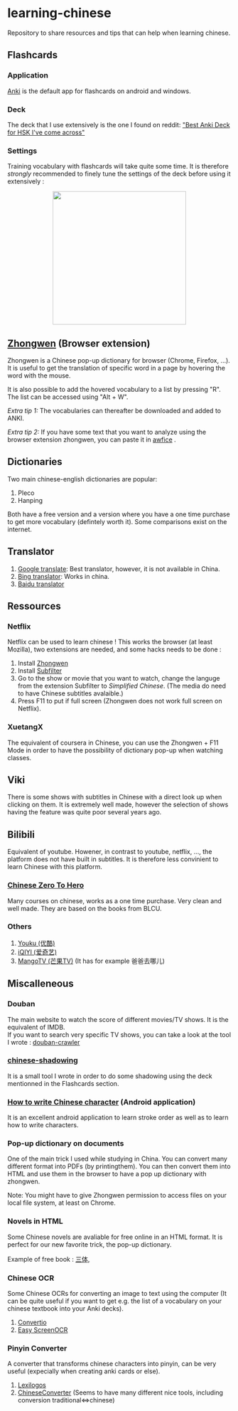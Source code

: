# learning-chinese
Repository to share resources and tips that can help when learning chinese.

## Flashcards
### Application
[Anki](https://apps.ankiweb.net/) is the default app for flashcards on android and windows.

### Deck  
The deck that I use extensively is the one I found on reddit: ["Best Anki Deck for HSK I've come across"](https://www.reddit.com/r/ChineseLanguage/comments/7mjmjc/best_anki_deck_for_hsk_ive_come_across/)

### Settings  
Training vocabulary with flashcards will take quite some time. It is therefore _strongly_ recommended to finely tune the settings of the deck before using it extensively :

<p align="center">
 <a target="_blank" href="https://youtu.be/1XaJjbCSXT0">
  <img src="https://i.ytimg.com/vi/1XaJjbCSXT0/maxresdefault.jpg" width="300"/>
 </a>
</p>


## [Zhongwen](https://github.com/cschiller/zhongwen) (Browser extension)
Zhongwen is a Chinese pop-up dictionary for browser (Chrome, Firefox, ...). It is useful to get the translation of specific word in a page by hovering the word with the mouse.

It is also possible to add the hovered vocabulary to a list by pressing "R". The list can be accessed using "Alt + W".

_Extra tip 1:_ The vocabularies can thereafter be downloaded and added to ANKI.

_Extra tip 2:_ If you have some text that you want to analyze using the browser extension zhongwen, you can paste it in [awfice](https://htmlpreview.github.io/?https://github.com/zserge/awfice/blob/main/edit.html) .



## Dictionaries
Two main chinese-english dictionaries are popular:
1. Pleco
2. Hanping

Both have a free version and a version where you have a one time purchase to get more vocabulary (defintely worth it). Some comparisons exist on the internet. 

## Translator
1. [Google translate](https://translate.google.com/?sl=zh-CN&tl=en): Best translator, however, it is not available in China.
2. [Bing translator](https://www.bing.com/translator): Works in china.
3. [Baidu translator](https://fanyi.baidu.com/#zh/en/)

## Ressources

### Netflix
Netflix can be used to learn chinese ! This works the browser (at least Mozilla), two extensions are needed, and some hacks needs to be done :
1. Install [Zhongwen](https://github.com/cschiller/zhongwen)
2. Install [Subfilter](https://github.com/met/subfilter)
3. Go to the show or movie that you want to watch, change the languge from the extension Subfilter to _Simplified Chinese_. (The media do need to have Chinese subtitles avalaible.)
4. Press F11 to put if full screen (Zhongwen does not work full screen on Netflix).

### XuetangX
The equivalent of coursera in Chinese, you can use the Zhongwen + F11 Mode in order to have the possibility of dictionary pop-up when watching classes.

## Viki
There is some shows with subtitles in Chinese with a direct look up when clicking on them. It is extremely well made, however the selection of shows having the feature was quite poor several years ago.

## Bilibili
Equivalent of youtube. Howener, in contrast to youtube, netflix, ..., the platform does not have built in subtitles. It is therefore less convinient to learn Chinese with this platform.

### [Chinese Zero To Hero](https://chinesezerotohero.teachable.com/courses) 
Many courses on chinese, works as a one time purchase. Very clean and well made. They are based on the books from BLCU.

### Others
1. [Youku (优酷)](https://www.youku.com/)
2. [iQIYI (爱奇艺)](https://www.iqiyi.com/)
3. [MangoTV (芒果TV)](https://w.mgtv.com/) (It has for example 爸爸去哪儿)

## Miscalleneous
### Douban
The main website to watch the score of different movies/TV shows. It is the equivalent of IMDB.  
If you want to search very specific TV shows, you can take a look at the tool I wrote : [douban-crawler](https://github.com/thomashirtz/douban-crawler)
### [chinese-shadowing](https://github.com/thomashirtz/chinese-shadowing)
It is a small tool I wrote in order to do some shadowing using the deck mentionned in the Flashcards section. 

### [How to write Chinese character](https://play.google.com/store/apps/details?id=com.ansami.hkchinesechar&hl=en_US&gl=US) (Android application)

It is an excellent android application to learn stroke order as well as to learn how to write characters.

### Pop-up dictionary on documents 
One of the main trick I used while studying in China. You can convert many different format into PDFs (by printingthem). You can then convert them into HTML and use them in the browser to have a pop up dictionary with zhongwen.

Note: You might have to give Zhongwen permission to access files on your local file system, at least on Chrome.

### Novels in HTML
Some Chinese novels are avaliable for free online in an HTML format. It is perfect for our new favorite trick, the pop-up dictionary.

Example of free book : [三体](https://www.shizongzui.cc/santi/),

### Chinese OCR
Some Chinese OCRs for converting an image to text using the computer (It can be quite useful if you want to get e.g. the list of a vocabulary on your chinese textbook into your Anki decks).
1. [Convertio](https://convertio.co/ocr/chinese/)
2. [Easy ScreenOCR](https://online.easyscreenocr.com/Home/ChineseOCR)

### Pinyin Converter
A converter that transforms chinese characters into pinyin, can be very useful (expecially when creating anki cards or else).
1. [Lexilogos](https://www.lexilogos.com/keyboard/pinyin_conversion.htm)
2. [ChineseConverter](https://www.chineseconverter.com/en/convert/chinese-to-pinyin) (Seems to have many different nice tools, including conversion traditional<=>chinese)
